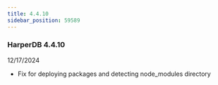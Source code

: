 ```yaml
---
title: 4.4.10
sidebar_position: 59589
---
```


### HarperDB 4.4.10

12/17/2024

- Fix for deploying packages and detecting node_modules directory
